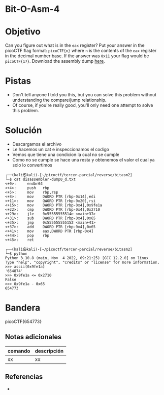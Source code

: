 # Bit-O-Asm-4

# Objetivo
Can you figure out what is in the `eax` register? Put your answer in the picoCTF flag format: `picoCTF{n}` where `n` is the contents of the `eax` register in the decimal number base. If the answer was `0x11` your flag would be `picoCTF{17}`. Download the assembly dump [here](https://artifacts.picoctf.net/c/511/disassembler-dump0_d.txt).

# Pistas
- Don't tell anyone I told you this, but you can solve this problem without understanding the compare/jump relationship.
- Of course, if you're really good, you'll only need one attempt to solve this problem.

# Solución
- Descargamos el archivo
- Le hacemos un cat e inspeccionamos el codigo
- Vemos que tiene una condicion la cual no se cumple
- Como no se cumple se hace una resta y obtenemos el valor el cual ya solo lo convertimos
```
┌──(kali㉿kali)-[~/picoctf/tercer-parcial/reverse/bitasm2]
└─$ cat disassembler-dump0_d.txt 
<+0>:     endbr64 
<+4>:     push   rbp
<+5>:     mov    rbp,rsp
<+8>:     mov    DWORD PTR [rbp-0x14],edi
<+11>:    mov    QWORD PTR [rbp-0x20],rsi
<+15>:    mov    DWORD PTR [rbp-0x4],0x9fe1a
<+22>:    cmp    DWORD PTR [rbp-0x4],0x2710
<+29>:    jle    0x55555555514e <main+37>
<+31>:    sub    DWORD PTR [rbp-0x4],0x65
<+35>:    jmp    0x555555555152 <main+41>
<+37>:    add    DWORD PTR [rbp-0x4],0x65
<+41>:    mov    eax,DWORD PTR [rbp-0x4]
<+44>:    pop    rbp
<+45>:    ret
                                                                                                                                                                      
┌──(kali㉿kali)-[~/picoctf/tercer-parcial/reverse/bitasm2]
└─$ python
Python 3.10.8 (main, Nov  4 2022, 09:21:25) [GCC 12.2.0] on linux
Type "help", "copyright", "credits" or "license" for more information.
>>> ascii(0x9fe1a)
'654874'
>>> 0x9fe1a <= 0x2710
False
>>> 0x9fe1a - 0x65
654773
```

# Bandera
picoCTF{654773}

## Notas adicionales
| comando | descripción |
| ------ | ------ |
| xx | xx |

## Referencias
- []()